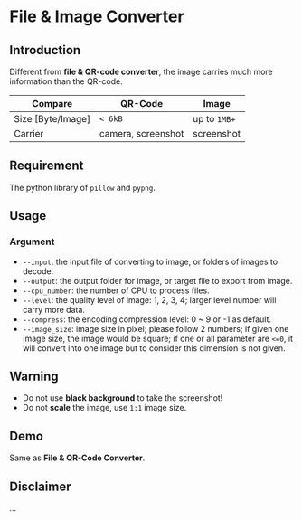 # File & Image Converter

## Introduction

Different from **file & QR-code converter**, the image carries much more information than the QR-code.

| Compare           | QR-Code            | Image        |
| ----------------- | ------------------ | ------------ |
| Size [Byte/Image] | `< 6kB`            | up to `1MB+` |
| Carrier           | camera, screenshot | screenshot   |

## Requirement

The python library of `pillow` and `pypng`.

## Usage

### Argument

* `--input`: the input file of converting to image, or folders of images to decode.
* `--output`: the output folder for image, or target file to export from image.
* `--cpu_number`: the number of CPU to process files.
* `--level`: the quality level of image: 1, 2, 3, 4; larger level number will carry more data.
* `--compress`: the encoding compression level: 0 ~ 9 or -1 as default.
* `--image_size`: image size in pixel; please follow 2 numbers; if given one image size, the image would be square; if one or all parameter are `<=0`, it will convert into one image but to consider this dimension is not given.

## Warning

- Do not use **black background** to take the screenshot!
- Do not **scale** the image, use `1:1` image size.

## Demo

Same as **File & QR-Code Converter**.

## Disclaimer

...